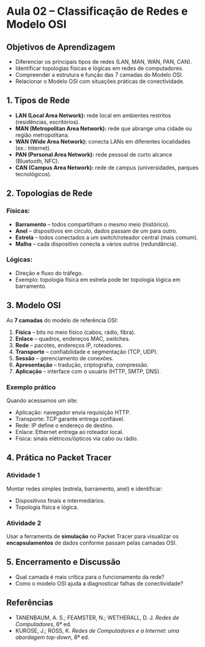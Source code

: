 # Aula 02 – Classificação de Redes e Modelo OSI

## Objetivos de Aprendizagem
* Diferenciar os principais tipos de redes (LAN, MAN, WAN, PAN, CAN).
* Identificar topologias físicas e lógicas em redes de computadores.
* Compreender a estrutura e função das 7 camadas do Modelo OSI.
* Relacionar o Modelo OSI com situações práticas de conectividade.


## 1. Tipos de Rede

- **LAN (Local Area Network):** rede local em ambientes restritos (residências, escritórios).
- **MAN (Metropolitan Area Network):** rede que abrange uma cidade ou região metropolitana.
- **WAN (Wide Area Network):** conecta LANs em diferentes localidades (ex.: Internet).
- **PAN (Personal Area Network):** rede pessoal de curto alcance (Bluetooth, NFC).
- **CAN (Campus Area Network):** rede de campus (universidades, parques tecnológicos).


## 2. Topologias de Rede

### Físicas:
- **Barramento** – todos compartilham o mesmo meio (histórico).
- **Anel** – dispositivos em círculo, dados passam de um para outro.
- **Estrela** – todos conectados a um switch/roteador central (mais comum).
- **Malha** – cada dispositivo conecta a vários outros (redundância).

### Lógicas:
- Direção e fluxo do tráfego.
- Exemplo: topologia física em estrela pode ter topologia lógica em barramento.


## 3. Modelo OSI

As **7 camadas** do modelo de referência OSI:

1. **Física** – bits no meio físico (cabos, rádio, fibra).
2. **Enlace** – quadros, endereços MAC, switches.
3. **Rede** – pacotes, endereços IP, roteadores.
4. **Transporte** – confiabilidade e segmentação (TCP, UDP).
5. **Sessão** – gerenciamento de conexões.
6. **Apresentação** – tradução, criptografia, compressão.
7. **Aplicação** – interface com o usuário (HTTP, SMTP, DNS).

### Exemplo prático
Quando acessamos um site:
- Aplicação: navegador envia requisição HTTP.
- Transporte: TCP garante entrega confiável.
- Rede: IP define o endereço de destino.
- Enlace: Ethernet entrega ao roteador local.
- Física: sinais elétricos/ópticos via cabo ou rádio.


## 4. Prática no Packet Tracer

### Atividade 1
Montar redes simples (estrela, barramento, anel) e identificar:
- Dispositivos finais e intermediários.
- Topologia física e lógica.

### Atividade 2
Usar a ferramenta de **simulação** no Packet Tracer para visualizar os **encapsulamentos** de dados conforme passam pelas camadas OSI.


## 5. Encerramento e Discussão
* Qual camada é mais crítica para o funcionamento da rede?
* Como o modelo OSI ajuda a diagnosticar falhas de conectividade?


## Referências
- TANENBAUM, A. S.; FEAMSTER, N.; WETHERALL, D. J. *Redes de Computadores*, 6ª ed.
- KUROSE, J.; ROSS, K. *Redes de Computadores e a Internet: uma abordagem top-down*, 8ª ed.
